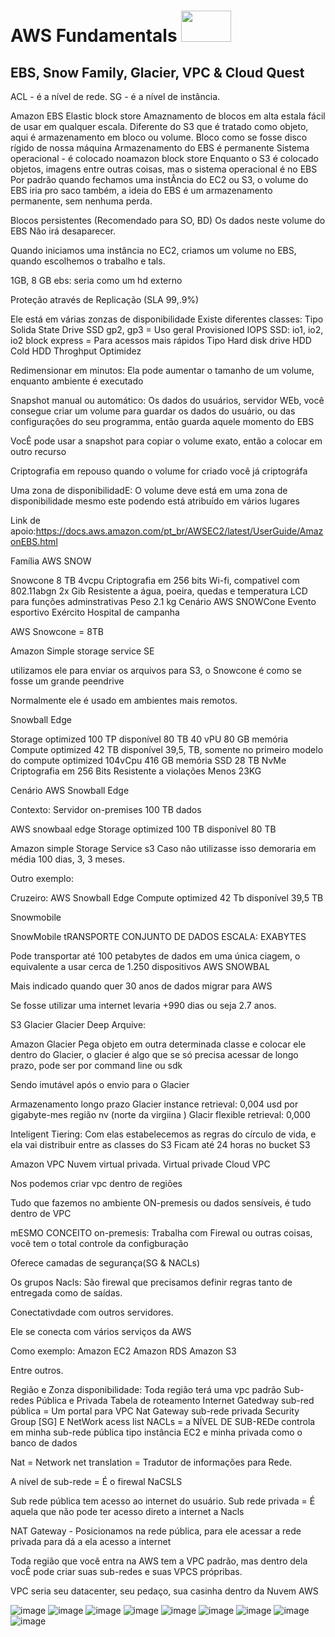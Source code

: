 # AWS Fundamentals  <image src="https://user-images.githubusercontent.com/12403699/234434276-e7cdcab8-c594-47a6-8862-7645e5740a2c.png" width="80" height="50">  

## EBS, Snow Family, Glacier, VPC & Cloud Quest
  
ACL - é a nível de rede.
SG - é a nível de instância.

Amazon EBS 
Elastic block store
Amaznamento de blocos em alta estala fácil de usar em qualquer escala.
Diferente do S3 que é tratado como objeto, aqui é armazenamento em bloco ou volume.
Bloco como se fosse disco rígido de nossa máquina
Armazenamento do EBS é permanente 
Sistema operacional - é colocado noamazon block store
Enquanto o S3 é colocado objetos, imagens entre outras coisas, mas o sistema operacional é no EBS
Por padrão quando fechamos uma instÂncia do EC2 ou S3, o volume do EBS iria pro saco também, a ideia do EBS é um armazenamento permanente, sem nenhuma perda.

Blocos persistentes (Recomendado para SO, BD)
Os dados neste volume do EBS Não irá desaparecer.

Quando iniciamos uma instância no EC2, criamos um volume no EBS, quando escolhemos o trabalho e tals.

1GB, 8 GB
ebs: seria como um hd externo

Proteção através de Replicação (SLA 99,.9%)

Ele está em várias zonzas de disponibilidade
Existe diferentes classes:
Tipo Solida State Drive SSD
gp2, gp3 = Uso geral
Provisioned IOPS SSD: io1, io2, io2 block express = Para acessos mais rápidos
Tipo Hard disk drive HDD
Cold HDD
Throghput Optimidez


Redimensionar em minutos:
Ela pode aumentar o tamanho de um volume, enquanto ambiente é executado


Snapshot manual ou automático:
Os dados do usuários, servidor WEb, você consegue criar um volume para guardar os dados do usuário, ou das configurações do seu programma, então guarda aquele momento do EBS

VocÊ pode usar a snapshot para copiar o volume exato, então a colocar em outro recurso


Criptografia em repouso quando o volume for criado você já criptográfa 

Uma zona de disponibilidadE:
O volume deve está em uma zona de disponibilidade mesmo este podendo está atribuído em vários lugares


Link de apoio:https://docs.aws.amazon.com/pt_br/AWSEC2/latest/UserGuide/AmazonEBS.html

Família AWS SNOW


Snowcone
8 TB
4vcpu
Criptografia em 256 bits
Wi-fi, compativel com 802.11abgn
2x Gib
Resistente a água, poeira, quedas e temperatura
LCD para funções adminstrativas
Peso 2.1 kg
Cenário AWS SNOWCone
Evento esportivo
Exército
Hospital de campanha

AWS Snowcone = 8TB

Amazon Simple storage service SE

utilizamos ele para enviar os arquivos para S3, o Snowcone é como se fosse um grande peendrive 

Normalmente ele é usado em ambientes mais remotos.

Snowball Edge 

Storage optimized
100 TP disponível 80 TB
40 vPU
80 GB memória
Compute optimized
42 TB disponível 39,5, TB, somente no primeiro modelo do compute optimized
104vCpu
416 GB memória
SSD 28 TB NvMe
Criptografia em 256 Bits
Resistente a violações
Menos 23KG


Cenário AWS Snowball Edge

Contexto:
Servidor on-premises 100 TB dados

AWS snowbaal edge Storage optimized
100 TB disponível 80 TB

Amazon simple Storage Service s3
Caso não utilizasse isso demoraria em média 100 dias, 3, 3 meses.


Outro exemplo:

Cruzeiro:
AWS Snowball Edge Compute optimized
42 Tb disponível 39,5 TB


	

Snowmobile

SnowMobile
tRANSPORTE CONJUNTO DE DADOS ESCALA: EXABYTES

Pode transportar até 100 petabytes de dados em uma única ciagem, o equivalente a usar cerca de 1.250 dispositivos AWS SNOWBAL

Mais indicado quando quer 30 anos de dados migrar para AWS

Se fosse utilizar uma internet levaria +990 dias ou seja 2.7 anos.

S3 Glacier 
Glacier Deep Arquive:


Amazon Glacier
Pega objeto em outra determinada classe e colocar ele dentro do Glacier, o glacier é algo que se só precisa acessar de longo prazo, pode ser por command line ou sdk

Sendo imutável após o envio para o Glacier

Armazenamento longo prazo
Glacier instance retrieval: 0,004 usd por gigabyte-mes região nv (norte da virgiina
)
Glacir flexible retrieval: 0,000

Inteligent Tiering:
Com elas estabelecemos as regras do círculo de vida, e ela vai distribuir entre as classes do S3
Ficam até 24 horas no bucket S3

Amazon VPC
Nuvem virtual privada.
Virtual privade Cloud
VPC

Nos podemos criar vpc dentro de regiões

Tudo que fazemos no ambiente ON-premesis ou dados sensíveis, é tudo dentro de VPC

mESMO CONCEITO on-premesis: Trabalha com Firewal ou outras coisas, você tem o total controle da configburação

Oferece camadas de segurança(SG & NACLs)

Os grupos Nacls: São firewal que precisamos definir regras tanto de entregada como de saídas.

Conectativdade com outros servidores.


Ele se conecta com vários serviços da AWS

Como exemplo:
Amazon EC2
Amazon RDS
Amazon S3 

Entre outros. 

Região e Zonza disponibilidade: Toda região terá uma vpc padrão
Sub-redes Pública e Privada
Tabela de roteamento
Internet Gatedway sub-red pública = Um portal para VPC
Nat Gateway sub-rede privada
Security Group [SG] E NetWork acess list
NACLs = a NÍVEL DE SUB-REDe controla em minha sub-rede pública tipo instância EC2 e minha privada como o banco de dados

Nat = Network net translation = Tradutor de informações para Rede.


A nível de sub-rede = É o firewal NaCSLS


Sub rede pública tem acesso ao internet do usuário.
Sub rede privada = É aquela que não pode ter acesso direto a internet a Nacls


NAT Gateway - Posicionamos na rede pública, para ele acessar a rede privada para dá a ela acesso a internet

Toda região que você entra na AWS tem a VPC padrão, mas dentro dela vocÊ pode criar suas sub-redes e suas VPCS própribas.

VPC seria seu datacenter, seu pedaço, sua casinha dentro da Nuvem AWS
  
![image](https://github.com/deciocferreira/AWS-Fundamentals/assets/12403699/13992b0f-d520-441e-b87c-54ba7fa955c6)
![image](https://github.com/deciocferreira/AWS-Fundamentals/assets/12403699/6f727b68-05f8-45d4-aba7-7883ad9204f0)
![image](https://github.com/deciocferreira/AWS-Fundamentals/assets/12403699/22681807-d75d-444f-b5c5-55ab61a65397)
![image](https://github.com/deciocferreira/AWS-Fundamentals/assets/12403699/826608b6-db24-4410-bbb6-19ef227ae130)
![image](https://github.com/deciocferreira/AWS-Fundamentals/assets/12403699/066218b7-fbad-4cb8-84f7-9db39daead3d)
![image](https://github.com/deciocferreira/AWS-Fundamentals/assets/12403699/f6018666-adf9-42ae-98aa-ea4ac3d1bb39)
![image](https://github.com/deciocferreira/AWS-Fundamentals/assets/12403699/8e98c8d7-941e-4260-8b45-8beb5641036c)
![image](https://github.com/deciocferreira/AWS-Fundamentals/assets/12403699/5f892063-7cef-46ff-b261-150f97a6be13)
![image](https://github.com/deciocferreira/AWS-Fundamentals/assets/12403699/8e13da47-d423-457e-ace1-9b47b88b0b69)
